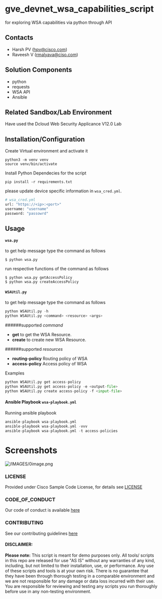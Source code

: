 # gve_devnet_wsa_capabilities_script
for exploring WSA capabilities via python through API

## Contacts
* Harsh PV (hpv@cisco.com)
* Raveesh V (rmalyava@ciso.com)

## Solution Components
* python
* requests
* WSA API
* Ansible

## Related Sandbox/Lab Environment
Have used the Dcloud Web Security Applicance V12.0 Lab

## Installation/Configuration
Create Virtual environment and activate it
```commandline
python3 -m venv venv
source venv/bin/activate
```

Install Python Dependecies for the script
```commandline
pip install -r requirements.txt
```

please update device specific information in `wsa_cred.yml`.

```python
# wsa_cred.yml
url: "https://<ip>:<port>"
username: "username"
password: "passowrd"
```

## Usage

#### `wsa.py`
to get help message type the command as follows

    $ python wsa.py 
run respective functions of the command as follows

    $ python wsa.py getAccessPolicy
    $ python wsa.py createAccessPolicy

#### `WSAUtil.py`
to get help message type the command as follows
```python
python WSAUtil.py -h
python WSAUtil.py <command> <resource> <args>
```
######supported *command* 
- **get** to get the WSA Resource.  
- **create** to create new WSA Resource.

######supported *resources*  
- **routing-policy** Routing policy of WSA
- **access-policy** Access policy of WSA

Examples
```python
python WSAUtil.py get access-policy
python WSAUtil.py get access-policy -e <output-file>
python WSAUtil.py create access-policy -f <input-file>
```

#### Ansible Playbook `wsa-playbook.yml`
Running ansible playbook
```python
ansible-playbook wsa-playbook.yml
ansible-playbook wsa-playbook.yml -vvv
ansible-playbook wsa-playbook.yml -t access-policies
```


# Screenshots

![/IMAGES/0image.png](/IMAGES/0image.png)

### LICENSE

Provided under Cisco Sample Code License, for details see [LICENSE](LICENSE.md)

### CODE_OF_CONDUCT

Our code of conduct is available [here](CODE_OF_CONDUCT.md)

### CONTRIBUTING

See our contributing guidelines [here](CONTRIBUTING.md)

#### DISCLAIMER:
<b>Please note:</b> This script is meant for demo purposes only. All tools/ scripts in this repo are released for use "AS IS" without any warranties of any kind, including, but not limited to their installation, use, or performance. Any use of these scripts and tools is at your own risk. There is no guarantee that they have been through thorough testing in a comparable environment and we are not responsible for any damage or data loss incurred with their use.
You are responsible for reviewing and testing any scripts you run thoroughly before use in any non-testing environment.
